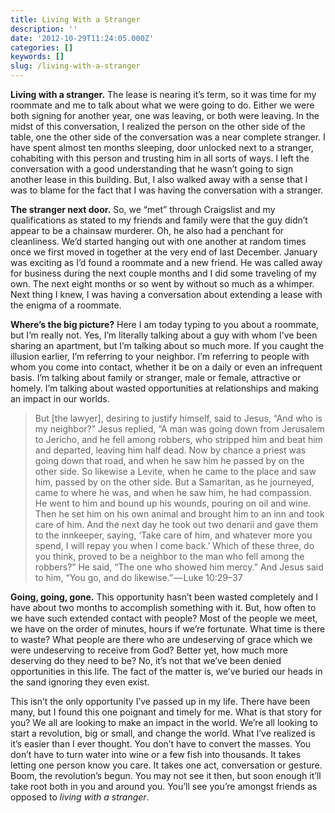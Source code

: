 ```yaml
---
title: Living With a Stranger
description: ''
date: '2012-10-29T11:24:05.000Z'
categories: []
keywords: []
slug: /living-with-a-stranger
---
```


**Living with a stranger.** The lease is nearing it’s term, so it was time for my roommate and me to talk about what we were going to do. Either we were both signing for another year, one was leaving, or both were leaving. In the midst of this conversation, I realized the person on the other side of the table, one the other side of the conversation was a near complete stranger. I have spent almost ten months sleeping, door unlocked next to a stranger, cohabiting with this person and trusting him in all sorts of ways. I left the conversation with a good understanding that he wasn’t going to sign another lease in this building. But, I also walked away with a sense that I was to blame for the fact that I was having the conversation with a stranger.

**The stranger next door.** So, we “met” through Craigslist and my qualifications as stated to my friends and family were that the guy didn’t appear to be a chainsaw murderer. Oh, he also had a penchant for cleanliness. We’d started hanging out with one another at random times once we first moved in together at the very end of last December. January was exciting as I’d found a roommate and a new friend. He was called away for business during the next couple months and I did some traveling of my own. The next eight months or so went by without so much as a whimper. Next thing I knew, I was having a conversation about extending a lease with the enigma of a roommate.

**Where’s the big picture?** Here I am today typing to you about a roommate, but I’m really not. Yes, I’m literally talking about a guy with whom I’ve been sharing an apartment, but I’m talking about so much more. If you caught the illusion earlier, I’m referring to your neighbor. I’m referring to people with whom you come into contact, whether it be on a daily or even an infrequent basis. I’m talking about family or stranger, male or female, attractive or homely. I’m talking about wasted opportunities at relationships and making an impact in our worlds.

> But \[the lawyer\], desiring to justify himself, said to Jesus, “And who is my neighbor?” Jesus replied, “A man was going down from Jerusalem to Jericho, and he fell among robbers, who stripped him and beat him and departed, leaving him half dead. Now by chance a priest was going down that road, and when he saw him he passed by on the other side. So likewise a Levite, when he came to the place and saw him, passed by on the other side. But a Samaritan, as he journeyed, came to where he was, and when he saw him, he had compassion. He went to him and bound up his wounds, pouring on oil and wine. Then he set him on his own animal and brought him to an inn and took care of him. And the next day he took out two denarii and gave them to the innkeeper, saying, ‘Take care of him, and whatever more you spend, I will repay you when I come back.’ Which of these three, do you think, proved to be a neighbor to the man who fell among the robbers?” He said, “The one who showed him mercy.” And Jesus said to him, “You go, and do likewise.” — Luke 10:29–37

**Going, going, gone.** This opportunity hasn’t been wasted completely and I have about two months to accomplish something with it. But, how often to we have such extended contact with people? Most of the people we meet, we have on the order of minutes, hours if we’re fortunate. What time is there to waste? What people are there who are undeserving of grace which we were undeserving to receive from God? Better yet, how much more deserving do they need to be? No, it’s not that we’ve been denied opportunities in this life. The fact of the matter is, we’ve buried our heads in the sand ignoring they even exist.

This isn’t the only opportunity I’ve passed up in my life. There have been many, but I found this one poignant and timely for me. What is that story for you? We all are looking to make an impact in the world. We’re all looking to start a revolution, big or small, and change the world. What I’ve realized is it’s easier than I ever thought. You don’t have to convert the masses. You don’t have to turn water into wine or a few fish into thousands. It takes letting one person know you care. It takes one act, conversation or gesture. Boom, the revolution’s begun. You may not see it then, but soon enough it’ll take root both in you and around you. You’ll see you’re amongst friends as opposed to _living with a stranger_.